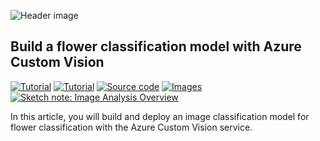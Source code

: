 ![Header image](https://sfoteini.github.io/images/post/build-a-flower-classification-model-with-azure-custom-vision/flower-classification_header_hu5a9ff267e83567c3284f747a679749a2_135803_1110x0_resize_q95_h2_box_3.webp)

## Build a flower classification model with Azure Custom Vision
<p>
  <a href="https://sfoteini.github.io/blog/build-a-flower-classification-model-with-azure-custom-vision/" target="_blank"><img src="https://img.shields.io/badge/Instructions-informational?style=for-the-badge" alt="Tutorial"></a>
  <a href="https://techcommunity.microsoft.com/t5/educator-developer-blog/build-a-flower-classification-model-with-azure-custom-vision/ba-p/2807202" target="_blank"><img src="https://img.shields.io/badge/Microsoft Tech Community Blog-informational?style=for-the-badge" alt="Tutorial"></a>
  <a href="app.py" target="_blank"><img src="https://img.shields.io/badge/Python App-critical?style=for-the-badge" alt="Source code"></a>
  <a href="images" target="_blank"><img src="https://img.shields.io/badge/Images-yellow?style=for-the-badge" alt="Images"></a>
  <a href="https://github.com/sfoteini/sketchnotes/blob/main/custom-vision.jpg?raw=true" target="_blank"><img src="https://img.shields.io/badge/Sketch note-yellowgreen?style=for-the-badge" alt="Sketch note: Image Analysis Overview"></a>
</p>

In this article, you will build and deploy an image classification model for flower classification with the Azure Custom Vision service.

<br>
